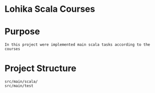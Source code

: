 # Lohika Scala Courses

# Purpose 
    In this project were implemented main scala tasks according to the courses
    
# Project Structure
    src/main/scala/
    src/main/test

